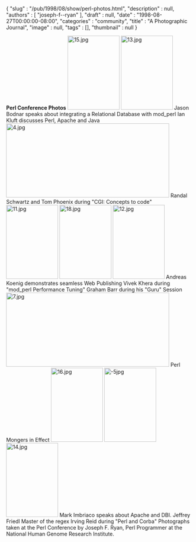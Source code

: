 {
   "slug" : "/pub/1998/08/show/perl-photos.html",
   "description" : null,
   "authors" : [
      "joseph-f--ryan"
   ],
   "draft" : null,
   "date" : "1998-08-27T00:00:00-08:00",
   "categories" : "community",
   "title" : "A Photographic Journal",
   "image" : null,
   "tags" : [],
   "thumbnail" : null
}



**Perl
Conference
Photos**
<img src="/images/_pub_1998_08_show_perl-photos/15.jpg" alt="15.jpg" width="140" height="200" />
<img src="/images/_pub_1998_08_show_perl-photos/13.jpg" alt="13.jpg" width="140" height="200" />
Jason Bodnar speaks about integrating a Relational Database with mod\_perl
Ian Kluft discusses Perl, Apache and Java
<img src="/images/_pub_1998_08_show_perl-photos/4.jpg" alt="4.jpg" width="440" height="200" />
Randal Schwartz and Tom Phoenix during "CGI: Concepts to code"
<img src="/images/_pub_1998_08_show_perl-photos/11.jpg" alt="11.jpg" width="140" height="200" />
<img src="/images/_pub_1998_08_show_perl-photos/18.jpg" alt="18.jpg" width="140" height="200" />
<img src="/images/_pub_1998_08_show_perl-photos/12.jpg" alt="12.jpg" width="140" height="200" />
Andreas Koenig demonstrates seamless Web Publishing
Vivek Khera during "mod\_perl Performance Tuning"
Graham Barr during his "Guru" Session
<img src="/images/_pub_1998_08_show_perl-photos/7.jpg" alt="7.jpg" width="440" height="200" />
Perl Mongers in Effect
<img src="/images/_pub_1998_08_show_perl-photos/16.jpg" alt="16.jpg" width="140" height="200" />
<img src="/images/_pub_1998_08_show_perl-photos/5.jpg" alt="-5jpg" width="140" height="200" />
<img src="/images/_pub_1998_08_show_perl-photos/14.jpg" alt="14.jpg" width="140" height="200" />
Mark Imbriaco speaks about Apache and DBI.
Jeffrey Friedl Master of the regex
Irving Reid during "Perl and Corba"
Photographs taken at the Perl Conference by Joseph F. Ryan,
Perl Programmer at the National Human Genome Research Institute.
